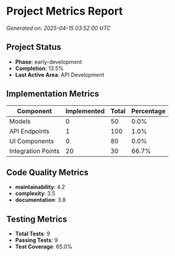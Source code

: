 # Project Metrics Report

_Generated on: 2025-04-15 03:52:00 UTC_

## Project Status

- **Phase**: early-development
- **Completion**: 13.5%
- **Last Active Area**: API Development

## Implementation Metrics

| Component | Implemented | Total | Percentage |
|-----------|-------------|-------|------------|
| Models | 0 | 50 | 0.0% |
| API Endpoints | 1 | 100 | 1.0% |
| UI Components | 0 | 80 | 0.0% |
| Integration Points | 20 | 30 | 66.7% |

## Code Quality Metrics

- **maintainability**: 4.2
- **complexity**: 3.5
- **documentation**: 3.8

## Testing Metrics

- **Total Tests**: 9
- **Passing Tests**: 9
- **Test Coverage**: 65.0%
